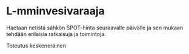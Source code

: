 # L-mminvesivaraaja

Haetaan netistä sähkön SPOT-hinta seuraavalle päivälle ja sen mukaan tehdään erilaisia ratkaisuja ja toimintoja.

Toteutus keskeneräinen
